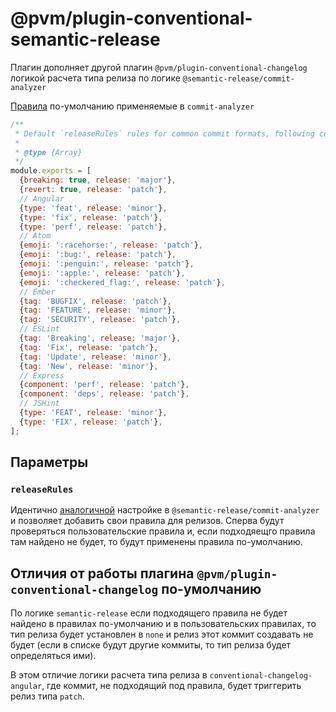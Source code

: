 # @pvm/plugin-conventional-semantic-release

Плагин дополняет другой плагин `@pvm/plugin-conventional-changelog` логикой
расчета типа релиза по логике `@semantic-release/commit-analyzer`

[Правила](https://github.com/semantic-release/commit-analyzer/blob/master/lib/default-release-rules.js) по-умолчанию применяемые в `commit-analyzer`
```js
/**
 * Default `releaseRules` rules for common commit formats, following conventions.
 *
 * @type {Array}
 */
module.exports = [
  {breaking: true, release: 'major'},
  {revert: true, release: 'patch'},
  // Angular
  {type: 'feat', release: 'minor'},
  {type: 'fix', release: 'patch'},
  {type: 'perf', release: 'patch'},
  // Atom
  {emoji: ':racehorse:', release: 'patch'},
  {emoji: ':bug:', release: 'patch'},
  {emoji: ':penguin:', release: 'patch'},
  {emoji: ':apple:', release: 'patch'},
  {emoji: ':checkered_flag:', release: 'patch'},
  // Ember
  {tag: 'BUGFIX', release: 'patch'},
  {tag: 'FEATURE', release: 'minor'},
  {tag: 'SECURITY', release: 'patch'},
  // ESLint
  {tag: 'Breaking', release: 'major'},
  {tag: 'Fix', release: 'patch'},
  {tag: 'Update', release: 'minor'},
  {tag: 'New', release: 'minor'},
  // Express
  {component: 'perf', release: 'patch'},
  {component: 'deps', release: 'patch'},
  // JSHint
  {type: 'FEAT', release: 'minor'},
  {type: 'FIX', release: 'patch'},
];
```

## Параметры

### `releaseRules`

Идентично [аналогичной](https://github.com/semantic-release/commit-analyzer#releaserules) настройке в `@semantic-release/commit-analyzer` и
позволяет добавить свои правила для релизов. Сперва будут проверяться пользовательские правила и, если подходяещго
правила там найдено не будет, то будут применены правила по-умолчанию.

## Отличия от работы плагина `@pvm/plugin-conventional-changelog` по-умолчанию
По логике `semantic-release` если подходящего правила не будет найдено в правилах по-умолчанию и в пользовательских правилах, то
тип релиза будет установлен в `none` и релиз этот коммит создавать не будет (если в списке будут другие коммиты, то тип релиза будет определяться ими).

В этом отличие логики расчета
типа релиза в `conventional-changelog-angular`, где коммит, не подходящий под правила, будет триггерить релиз типа `patch`.
